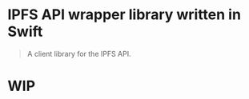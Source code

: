 IPFS API wrapper library written in Swift
=========================================

> A client library for the IPFS API.

# WIP
